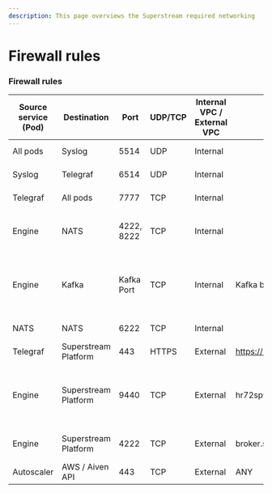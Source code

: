 ```yaml
---
description: This page overviews the Superstream required networking
---
```


# Firewall rules

### Firewall rules

<table data-header-hidden data-full-width="true"><thead><tr><th>Source service (Pod)</th><th>Destination</th><th>Port</th><th>UDP/TCP</th><th>Internal VPC / External VPC</th><th>Destination addresses</th><th>Type of data</th><th>Throughput</th></tr></thead><tbody><tr><td>All pods</td><td>Syslog</td><td>5514</td><td>UDP</td><td>Internal</td><td></td><td>Logs</td><td>1-5 MBs/day</td></tr><tr><td>Syslog</td><td>Telegraf</td><td>6514</td><td>UDP</td><td>Internal</td><td></td><td>Logs</td><td>1-5 MBs/day</td></tr><tr><td>Telegraf</td><td>All pods</td><td>7777</td><td>TCP</td><td>Internal</td><td></td><td>Logs</td><td>1-5 MBs/day</td></tr><tr><td>Engine</td><td>NATS</td><td>4222, 8222</td><td>TCP</td><td>Internal</td><td></td><td>Client commands, temp results store</td><td>&#x3C; 1 MBs/day</td></tr><tr><td>Engine</td><td>Kafka</td><td>Kafka Port</td><td>TCP</td><td>Internal</td><td>Kafka boostrap urls</td><td>Metadata such as topic names, consumer groups, configuration</td><td>1-5 MBs/day</td></tr><tr><td>NATS</td><td>NATS</td><td>6222<br></td><td>TCP</td><td>Internal</td><td></td><td>Data replication</td><td>&#x3C; 1 MBs/day</td></tr><tr><td>Telegraf</td><td>Superstream Platform</td><td>443</td><td>HTTPS</td><td>External</td><td><a href="https://loki.mgmt.superstream.ai/">https://loki.mgmt.superstream.ai</a><a href="https://prometheus.mgmt.superstream.ai">https://prometheus.mgmt.superstream.ai</a></td><td>Logs</td><td>1-5 MBs/day</td></tr><tr><td>Engine</td><td>Superstream Platform</td><td>9440</td><td>TCP</td><td>External</td><td>hr72spwylm.us-east-1.aws.clickhouse.cloud<br></td><td>Metadata such as topic names, consumer groups, configuration</td><td>1-5 MBs/day</td></tr><tr><td>Engine</td><td>Superstream Platform</td><td>4222<br></td><td>TCP</td><td>External</td><td>broker.superstream.ai</td><td>Client commands, remediations</td><td>&#x3C; 1 MBs/day</td></tr><tr><td>Autoscaler</td><td>AWS / Aiven API</td><td>443</td><td>TCP</td><td>External</td><td>ANY</td><td>Logs, Billing</td><td>&#x3C; 1 MBs/day</td></tr></tbody></table>


